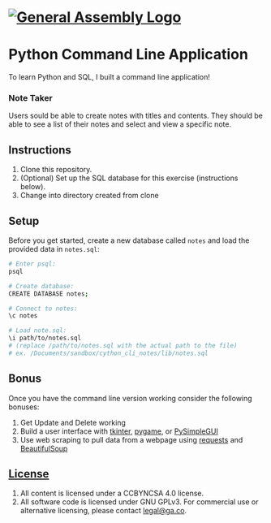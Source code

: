 # [![General Assembly Logo](https://camo.githubusercontent.com/1a91b05b8f4d44b5bbfb83abac2b0996d8e26c92/687474703a2f2f692e696d6775722e636f6d2f6b6538555354712e706e67)](https://generalassemb.ly/education/web-development-immersive)

# Python Command Line Application

To learn Python and SQL, I built a command line application!

### Note Taker

Users sould be able to create notes with titles and contents. They should be
able to see a list of their notes and select and view a specific note.

## Instructions

1.  Clone this repository.
1.  (Optional) Set up the SQL database for this exercise (instructions below).
1.  Change into directory created from clone

## Setup

Before you get started, create a new database called `notes` and load the
provided data in `notes.sql`:

```sh
# Enter psql:
psql

# Create database:
CREATE DATABASE notes;

# Connect to notes:
\c notes

# Load note.sql:
\i path/to/notes.sql
# (replace /path/to/notes.sql with the actual path to the file)
# ex. /Documents/sandbox/cython_cli_notes/lib/notes.sql
```

## Bonus

Once you have the command line version working consider the following bonuses:

1. Get Update and Delete working
1. Build a user interface with [tkinter](https://docs.python.org/3/library/tk.html), [pygame](https://www.pygame.org/), or [PySimpleGUI](https://pysimplegui.readthedocs.io/en/latest/)
1. Use web scraping to pull data from a webpage using [requests](https://2.python-requests.org/en/master/) and [BeautifulSoup](https://www.crummy.com/software/BeautifulSoup/bs4/doc/)

## [License](LICENSE)

1.  All content is licensed under a CC­BY­NC­SA 4.0 license.
1.  All software code is licensed under GNU GPLv3. For commercial use or
    alternative licensing, please contact legal@ga.co.
